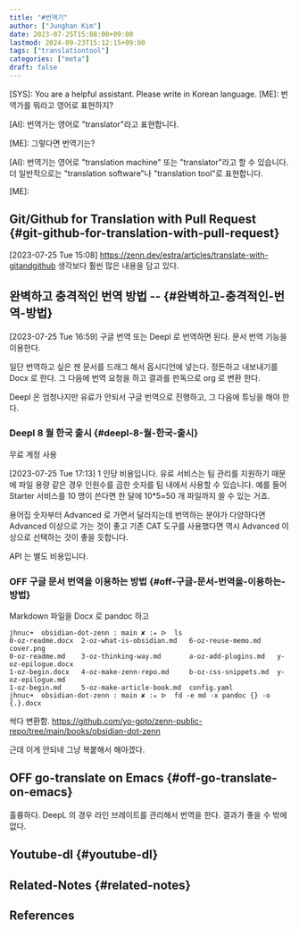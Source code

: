 ```yaml
---
title: "#번역기"
author: ["Junghan Kim"]
date: 2023-07-25T15:08:00+09:00
lastmod: 2024-09-23T15:12:15+09:00
tags: ["translationtool"]
categories: ["meta"]
draft: false
---
```


<div class="ai">

[SYS]: You are a helpful assistant. Please write in Korean language. [ME]: 번역가를 뭐라고 영어로 표현하지?

[AI]: 번역가는 영어로 "translator"라고 표현합니다.

[ME]: 그렇다면 번역기는?

[AI]: 번역기는 영어로 "translation machine" 또는 "translator"라고 할 수 있습니다. 더 일반적으로는 "translation software"나 "translation tool"로 표현합니다.

[ME]:

</div>


## Git/Github for Translation with Pull Request {#git-github-for-translation-with-pull-request}

<span class="timestamp-wrapper"><span class="timestamp">[2023-07-25 Tue 15:08]</span></span> <https://zenn.dev/estra/articles/translate-with-gitandgithub> 생각보다 훨씬 많은 내용을 담고 있다.


## 완벽하고 충격적인 번역 방법 --   {#완벽하고-충격적인-번역-방법}

<span class="timestamp-wrapper"><span class="timestamp">[2023-07-25 Tue 16:59]</span></span> 구글 번역 또는 Deepl 로 번역하면 된다. 문서 번역 기능을 이용한다.

일단 번역하고 싶은 젠 문서를 드래그 해서 옵시디언에 넣는다. 정돈하고 내보내기를 Docx 로 한다. 그 다음에 번역 요청을 하고 결과를 판독으로 org 로 변환 한다.

Deepl 은 엄청나지만 유료가 안되서 구글 번역으로 진행하고, 그 다음에 튜닝을 해야 한다.


### Deepl 8 월 한국 출시 {#deepl-8-월-한국-출시}

무료 계정 사용

<span class="timestamp-wrapper"><span class="timestamp">[2023-07-25 Tue 17:13]</span></span> 1 인당 비용입니다. 유료 서비스는 팀 관리를 지원하기 때문에 파일 용량 같은 경우 인원수를 곱한 숫자를 팀 내에서 사용할 수 있습니다. 예를 들어 Starter 서비스를 10 명이 쓴다면 한 달에 10\*5=50 개 파일까지 쓸 수 있는 거죠.

용어집 숫자부터 Advanced 로 가면서 달라지는데 번역하는 분야가 다양하다면 Advanced 이상으로 가는 것이 좋고 기존 CAT 도구를 사용했다면 역시 Advanced 이상으로 선택하는 것이 좋을 듯합니다.

API 는 별도 비용입니다.


### OFF 구글 문서 번역을 이용하는 방법 {#off-구글-문서-번역을-이용하는-방법}



Markdown 파일을 Docx 로 pandoc 하고

```text
jhnuc➜  obsidian-dot-zenn : main ✘ :✭ ᐅ  ls
0-oz-readme.docx  2-oz-what-is-obsidian.md   6-oz-reuse-memo.md    cover.png
0-oz-readme.md    3-oz-thinking-way.md       a-oz-add-plugins.md   y-oz-epilogue.docx
1-oz-begin.docx   4-oz-make-zenn-repo.md     b-oz-css-snippets.md  y-oz-epilogue.md
1-oz-begin.md     5-oz-make-article-book.md  config.yaml
jhnuc➜  obsidian-dot-zenn : main ✘ :✭ ᐅ  fd -e md -x pandoc {} -o {.}.docx

```

싹다 변환함. <https://github.com/yo-goto/zenn-public-repo/tree/main/books/obsidian-dot-zenn>

근데 이게 안되네 그냥 복붙해서 해야겠다.


## OFF go-translate on Emacs {#off-go-translate-on-emacs}



훌륭하다. DeepL 의 경우 라인 브레이트를 관리해서 번역을 한다. 결과가 좋을 수 밖에 없다.


## Youtube-dl {#youtube-dl}


## Related-Notes {#related-notes}

## References

<style>.csl-entry{text-indent: -1.5em; margin-left: 1.5em;}</style><div class="csl-bib-body">
</div>
